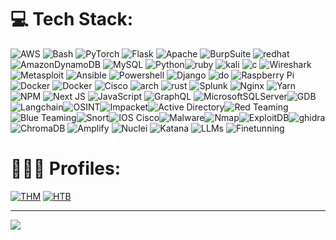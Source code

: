 # 💻 Tech Stack:
![AWS](https://img.shields.io/badge/aws-%23FF9900.svg?style=plastic&logo=amazon-aws&logoColor=white) ![Bash](https://img.shields.io/badge/bash-%23121011.svg?style=plastic&logo=gnu-bash&logoColor=white) ![PyTorch](https://img.shields.io/badge/pytorch-%23EE4C2C.svg?style=plastic&logo=PyTorch&logoColor=white) ![Flask](https://img.shields.io/badge/flask-%23000.svg?style=plastic&logo=flask&logoColor=white) ![Apache](https://img.shields.io/badge/apache-%23D42029.svg?style=plastic&logo=apache&logoColor=white) ![BurpSuite](https://img.shields.io/badge/burpsuite-%23FF9900.svg?style=plastic&logo=burpsuite&logoColor=white) ![redhat](https://img.shields.io/badge/redhat-%2350000f.svg?style=plastic&logo=redhat&logoColor=white) ![AmazonDynamoDB](https://img.shields.io/badge/amazon%20dynamodb-4053D6?style=plastic&logo=Amazon%20DynamoDB&logoColor=white) ![MySQL](https://img.shields.io/badge/mysql-%2300000f.svg?style=plastic&logo=mysql&logoColor=white) ![Python](https://img.shields.io/badge/python-3670A0?style=plastic&logo=python&logoColor=ffdd54)![ruby](https://img.shields.io/badge/ruby-%23FF9900.svg?style=plastic&logo=ruby&logoColor=white) ![kali](https://img.shields.io/badge/kali%20linux-%2323092E20.svg?style=plastic&logo=kalilinux&logoColor=white) ![c](https://img.shields.io/badge/-%23FF235.svg?style=plastic&logo=c&logoColor=white) ![Wireshark](https://img.shields.io/badge/wireshark-4053D6.svg?style=plastic&logo=wireshark&logoColor=white) ![Metasploit](https://img.shields.io/badge/metasploit-%23FF9900.svg?style=plastic&logo=metasploit&logoColor=white) ![Ansible](https://img.shields.io/badge/ansible-%2350000f.svg?style=plastic&logo=ansible&logoColor=white) ![Powershell](https://img.shields.io/badge/powershell-%232C8EBB.svg?style=plastic&logo=powershell&logoColor=white)
![Django](https://img.shields.io/badge/django-%23092E20.svg?style=plastic&logo=django&logoColor=white) ![do](https://img.shields.io/badge/do-%23FF9900.svg?style=plastic&logo=digitalocean&logoColor=white) ![Raspberry Pi](https://img.shields.io/badge/-raspberrypi-C51A4A?style=plastic&logo=Raspberry-Pi) ![Docker](https://img.shields.io/badge/ubuntu-%23FF2200.svg?style=plastic&logo=ubuntu&logoColor=white) ![Docker](https://img.shields.io/badge/docker-%230db7ed.svg?style=plastic&logo=docker&logoColor=white) ![Cisco](https://img.shields.io/badge/cisco-%23049fd9.svg?style=plastic&logo=cisco&logoColor=black) ![arch](https://img.shields.io/badge/arch%20btw-%2323092E20.svg?style=plastic&logo=archlinux&logoColor=white) ![rust](https://img.shields.io/badge/rust-%23FF235.svg?style=plastic&logo=rust&logoColor=white) ![Splunk](https://img.shields.io/badge/splunk-%232C8EBB.svg?style=plastic&logo=splunk&logoColor=white)
![Nginx](https://img.shields.io/badge/nginx-%23009639.svg?style=plastic&logo=nginx&logoColor=white) ![Yarn](https://img.shields.io/badge/yarn-%232C8EBB.svg?style=plastic&logo=yarn&logoColor=white) ![NPM](https://img.shields.io/badge/npm-%23CB3837.svg?style=plastic&logo=npm&logoColor=white) ![Next JS](https://img.shields.io/badge/next-black?style=plastic&logo=next.js&logoColor=white) ![JavaScript](https://img.shields.io/badge/javascript-%23323330.svg?style=plastic&logo=javascript&logoColor=%23F7DF1E) ![GraphQL](https://img.shields.io/badge/-graphql-E10098?style=plastic&logo=graphql&logoColor=white) ![MicrosoftSQLServer](https://img.shields.io/badge/microsoft%20sql%20server-CC2927?style=plastic&logo=microsoft%20sql%20server&logoColor=white)![GDB](https://img.shields.io/badge/gdb-%23004D7A?style=flat)![Langchain](https://img.shields.io/badge/langchain-%23FFD700?style=flat)![OSINT](https://img.shields.io/badge/osint-%23FF4500?style=flat)![Impacket](https://img.shields.io/badge/impacket-%23008B8B?style=flat)![Active Directory](https://img.shields.io/badge/active%20directory-%23007396?style=flat&logo=active-directory&logoColor=white)![Red Teaming](https://img.shields.io/badge/red%20teaming-%23FF0000?style=flat)![Blue Teaming](https://img.shields.io/badge/blue%20teaming-%230000FF?style=flat)![Snort](https://img.shields.io/badge/snort-%23FF4500?style=flat)![IOS Cisco](https://img.shields.io/badge/ios%20cisco-%230049FD?style=flat&logo=cisco&logoColor=white)![Malware](https://img.shields.io/badge/malware-%23FF0000?style=flat)![Nmap](https://img.shields.io/badge/nmap-%23000000?style=flat&logo=nmap&logoColor=white)![ExploitDB](https://img.shields.io/badge/exploitdb-%23FFFFFF?style=flat)![ghidra](https://img.shields.io/badge/ghidra-%23FF0000?style=flat) 
![ChromaDB](https://img.shields.io/badge/chromadb-%23FFA500?style=flat)
![Amplify](https://img.shields.io/badge/amplify-%23FF00FF?style=flat)
![Nuclei](https://img.shields.io/badge/nuclei-%23FFFF00?style=flat)
![Katana](https://img.shields.io/badge/katana-%23000000?style=flat)
![LLMs](https://img.shields.io/badge/llms-%23FFD700?style=flat)
![Finetunning](https://img.shields.io/badge/finetunning-%23FF8C00?style=flat)

# 🕵🏻‍♂️ Profiles:
[![THM](https://tryhackme-badges.s3.amazonaws.com/cxrsedsxnset.png)](https://tryhackme.com/p/cxrsedsxnset)
[![HTB](https://www.hackthebox.com/badge/image/1278607)](https://app.hackthebox.com/profile/1278607)

---
[![](https://visitcount.itsvg.in/api?id=purpl33t&label=Profile%20Views&color=12&icon=8&pretty=true)](https://visitcount.itsvg.in)
